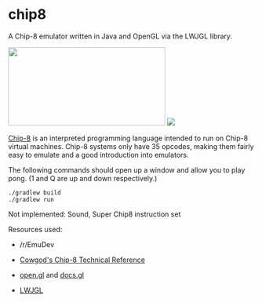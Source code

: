 # chip8
A Chip-8 emulator written in Java and OpenGL via the LWJGL library.

<img src="https://media.giphy.com/media/2voGd1tK2mymKilrqQ/giphy.gif" width="320" height="160"/>
<img src ="https://media.giphy.com/media/69nd3UccF2nFeyh8bb/giphy.gif"/>


[Chip-8](https://en.wikipedia.org/wiki/CHIP-8) is an interpreted programming language intended to run on Chip-8 virtual machines. 
Chip-8 systems only have 35 opcodes, making them fairly easy to emulate and a good introduction into emulators. 

The following commands should open up a window and allow you to play pong. (1 and Q are up and down respectively.)
```
./gradlew build
./gradlew run
```

Not implemented: Sound, Super Chip8 instruction set

Resources used:
+ /r/EmuDev
- [Cowgod's Chip-8 Technical Reference](http://devernay.free.fr/hacks/chip8/C8TECH10.HTM)
+ [open.gl](open.gl) and [docs.gl](docs.gl)
- [LWJGL](https://www.lwjgl.org/)
